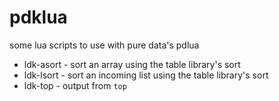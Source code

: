 # pdklua
some lua scripts to use with pure data's pdlua


- ldk-asort - sort an array using the table library's sort
- ldk-lsort - sort an incoming list using the table library's sort
- ldk-top - output from `top`
